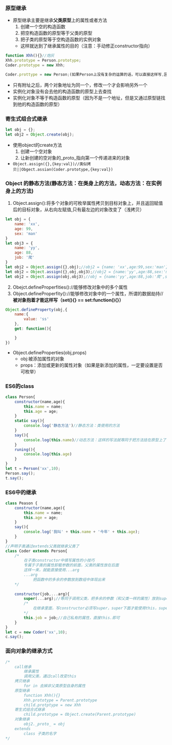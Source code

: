 ### 原型继承
- 原型继承主要是继承**父类原型**上的属性或者方法
    1. 创建一个空的构造函数
    2. 把空构造函数的原型等于父类的原型
    3. 把子类的原型等于空构造函数的实例对象
    - 这样就达到了继承属性的目的（注意：手动修正constructor指向）
```javascript
function Xhh(){}//炮灰
Xhh.prototype = Person.prototype;
Coder.prototype = new Xhh;

Coder.prottype = new Person;(如果Person上没有复杂的运算的话，可以直接这样写,因为这样会把Person运行一遍，再把返回值给他)
```
- 只有附址之后，两个对象地址为同一个，修改一个才会影响另外一个
- 实例化对象没有会去他的构造函数的原型上去查找
- 实例化对象不等于构造函数的原型（因为不是一个地址，但是又通过原型链找到他的构造函数的原型）

### 寄生式组合式继承
```javascript
let obj = {};
let obj2 = Object.create(obj);
```
- 使用object的create方法
    1. 创建一个空对象
    2. 让新创建的空对象的_proto_指向第一个传递进来的对象
- `Object.assign({},{key:val})//类似拷贝||Obgect.assian(Coder.prototype,{key:val})`

### Object 的静态方法(静态方法：在类身上的方法，动态方法：在实例身上的方法)
1. Object.assign():将多个对象的可枚举属性拷贝到目标对象上，并且返回赋值后的目标对象，从右向左赋值,只有最左边的对象改变了（浅拷贝）
```javascript
let obj = {
    name: 'xx',
    age: 99,
    sex: 'man'
}
let obj3 = {
    name: 'yy',
    age: 88,
    job: '爬'
}
let obj2 = Object.assign({},obj);//obj2 = {name: 'xx',age:99,sex:'man'}
let obj2 = Object.assign({},obj,obj3);//obj2 = {name:'yy',age:88,sex:'man',job:'爬'} obj = {name:'xx',age:99,sex:'man'}
let obj2 = Object.assign(obj,obj3);//obj = {name:'yy',age:88,job:'爬',sex:'man'}
```
2. Obejct.defineProperfities()://能够修改对象中的多个属性
3. Object.defineProperfity()://能够修改对象中的一个属性，所谓的数据劫持//**被对象抱着才能这样写（set(){} == set:function(){}）**
```javascript
Object.defineProperty(obj,{
    name:{
        value: 'ss'
    },
    get: function(){

    }
})
```
- Object.defineProperties(obj,props)
    - obj:被添加属性的对象
    - props：添加或更新的属性对象（如果是新添加的属性，一定要设置是否可枚举）

### ES6的class
```javascript
class Person{
    constructor(name,age){
        this.name = name;
        this.age = age;
    }
    static say(){
        console.log('静态方法')//静态方法：类使用的方法
    }
    say(){
        console.log(this.name)//动态方法：这样的写法就等同于把方法挂在原型上了，实例使用的方法
    }
    runing(){
        console.log(this.age)
    }
}
let t = Person('xx',10);
Person.say();
t.say();
```

### ES6中的继承
```javascript
class Peason {
    constructor(name,age){
        this.name = name;
        this.age = age;
    }
    say(){
        console.log('我叫' + this.name + '今年' + this.age);
    }
}
//声明子类通过extends父类就继承父类了
class Coder extends Person{
    /*
        在子类constructor中填写属性的小技巧
        专属于子类的属性卸载参数的前面，父类的属性放在后面
        这样一来，就能直接使用...arg
        ...arg
            把函数中的多余的参数放到数组中体现出来
    */
    
    constructor(job,...arg){
        super(...arg);//等同于调用父类，把多余的参数（和父类一样的属性）放到super中，达到继承父类属性的目的
        /*
            在继承里面，写constructor必须写super，super下面才能使用this，super有暂存死区（super上面不能使用this）
        */
        this.job = job;//自己私有的属性，直接this.即可
    }
}
let c = new Coder('xx',10);
c.say();
```

### 面向对象的继承方式
```javascript
/*
    call继承
        继承属性
        调用父类，通过call改变this
    拷贝继承
        for in 去掉非父类原型自身的属性
    原型继承
        function Xhh(){}
        Xhh.prototype = Parent.prototype
        child.protptype = new Xhh
    寄生式组合式继承
        child.prototype = Object.create(Parent.prototype)
    对象继承
        obj2._proto_ = obj
    extends
        class 子类的名字
*/